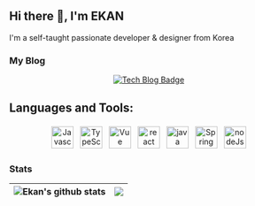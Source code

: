 ## Hi there 👋, I'm EKAN

I'm a self-taught passionate developer & designer from Korea

### My Blog
<div align=center>

[![Tech Blog Badge](http://img.shields.io/badge/blog-black?style=flat-square&logo=Naver&link=https://blog.naver.com/ekankr2)](https://blog.naver.com/ekankr2)

</div>


##  Languages and Tools:
<p align="center">
<img src="https://cdn.worldvectorlogo.com/logos/logo-javascript.svg" alt="Javascript" height="40" style="vertical-align:top; margin:4px">
<img src="https://cdn.worldvectorlogo.com/logos/typescript.svg" alt="TypeScript" height="40" style="vertical-align:top; margin:4px"/>
<img src="https://cdn.worldvectorlogo.com/logos/vue-js-1.svg" alt="Vue" height="40" style="vertical-align:top; margin:4px"/>
<img src="https://cdn.worldvectorlogo.com/logos/react-2.svg" alt="react" height="40" style="vertical-align:top; margin:4px"/>
<img src="https://cdn.worldvectorlogo.com/logos/java.svg" alt="java" height="40" style="vertical-align:top; margin:4px"/>
<img src="https://cdn.worldvectorlogo.com/logos/spring-3.svg" alt="Spring" height="40" style="vertical-align:top; margin:4px"/>
<img src="https://cdn.worldvectorlogo.com/logos/nodejs-1.svg" alt="nodeJs" height="40" style="vertical-align:top; margin:4px"/>
</p>

### Stats

| <img align="center" src="https://github-readme-stats.vercel.app/api?username=ekankr2&show_icons=true&include_all_commits=true&theme=buefy&hide_border=true" alt="Ekan's github stats" /> | <img align="center" src="https://github-readme-stats.vercel.app/api/top-langs/?username=ekankr2&layout=compact&theme=buefy&hide=java&hide_border=true" /> |
| ------------- | ------------- |


